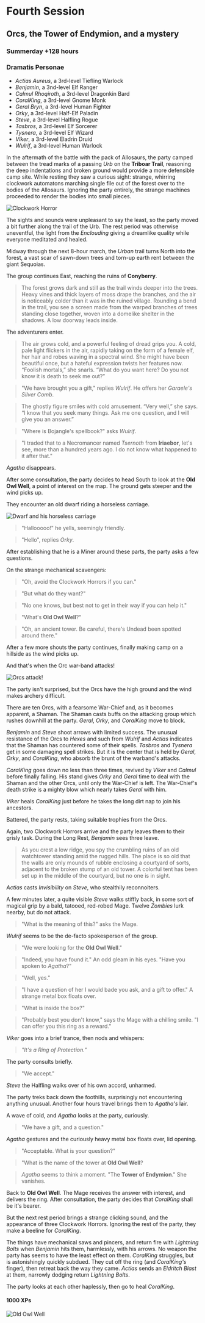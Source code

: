 # Fourth Session

## Orcs, the Tower of Endymion, and a mystery

### Summerday +128 hours

### Dramatis Personae

- *Actias Aureus*, a 3rd-level Tiefling Warlock
- *Benjamin*, a 3nd-level Elf Ranger
- *Calmul Rhoqiroth*, a 3rd-level Dragonkin Bard
- *CoralKing*, a 3rd-level Gnome Monk
- *Geral Bryn*, a 3rd-level Human Fighter
- *Orky*, a 3rd-level Half-Elf Paladin
- *Steve*, a 3rd-level Halfling Rogue
- *Tasbros*, a 3rd-level Elf Sorcerer
- *Tysnera*, a 3rd-level Elf Wizard
- *Viker*, a 3rd-level Eladrin Druid
- *Wulrif*, a 3rd-level Human Warlock

In the aftermath of the battle with the pack of Allosaurs, the party camped between the tread marks of a passing *Urb* on the **Triboar Trail**, reasoning the deep indentations
and broken ground would provide a more defensible camp site. While resting they saw a curious sight: strange, whirring clockwork automatons marching single file out of the
forest over to the bodies of the Allosaurs. Ignoring the party entirely, the strange machines proceeded to render the bodies into small pieces.

![Clockwork Horror](images/clockwork-horror.png)

The sights and sounds were unpleasant to say the least, so the party moved a bit further along the trail of the Urb. The rest period was otherwise uneventful, the light
from the *Enclouding* giving a dreamlike quality while everyone meditated and healed.

Midway through the next 8-hour march, the *Urban* trail turns North into the forest, a vast scar of sawn-down trees and torn-up earth rent between the giant Sequoias.

The group continues East, reaching the ruins of **Conyberry**.

> The forest grows dark and still as the trail winds deeper into the trees. Heavy vines and thick layers of moss drape the branches,
> and the air is noticeably colder than it was in the ruined village. Rounding a bend in the trail, you see a screen made from the warped
> branches of trees standing close together, woven into a domelike shelter in the shadows. A low doorway leads inside.

The adventurers enter.

> The air grows cold, and a powerful feeling of dread grips you. A cold, pale light flickers in the air, rapidly taking on the form of a
> female elf, her hair and robes waving in a spectral wind. She might have been beautiful once, but a hateful expression twists her features now.
> “Foolish mortals,” she snarls. “What do you want here? Do you not know it is death to seek me out?”

> "We have brought you a gift," replies *Wulrif*. He offers her *Garaele's* *Silver Comb*.

> The ghostly figure smiles with cold amusement. “Very well,” she says. “I know that you seek many things. Ask me one question, and I will give you an answer.”

> "Where is Bojangle's spellbook?" asks *Wulrif*.

> "I traded that to a Necromancer named *Tsernoth* from **Iriaebor**, let's see, more than a hundred years ago. I do not know what happened to it after that."

*Agatha* disappears.

After some consultation, the party decides to head South to look at the **Old Owl Well**, a point of interest on the map. The ground gets steeper and the wind picks up.

They encounter an old dwarf riding a horseless carriage.

![Dwarf and his horseless carriage](images/dwarf-horseless-carriage.png)

> "Hallooooo!" he yells, seemingly friendly.

> "Hello", replies *Orky*.

After establishing that he is a Miner around these parts, the party asks a few questions.

On the strange mechanical scavengers:

> "Oh, avoid the Clockwork Horrors if you can."

> "But what do they want?"

> "No one knows, but best not to get in their way if you can help it."

> "What's **Old Owl Well**?"

> "Oh, an ancient tower. Be careful, there's Undead been spotted around there."

After a few more shouts the party continues, finally making camp on a hillside as the wind picks up.

And that's when the Orc war-band attacks!

![Orcs attack!](images/orcs-attacking-downhill.png)

The party isn't surprised, but the Orcs have the high ground and the wind makes archery difficult.

There are ten Orcs, with a fearsome War-Chief and, as it becomes apparent, a Shaman. The Shaman casts buffs on the attacking group
which rushes downhill at the party. *Geral*, *Orky*, and *CoralKing* move to block.

*Benjamin* and *Steve* shoot arrows with limited success. The unusual resistance of the Orcs to
*Hexes* and such from *Wulrif* and *Actias* indicates that the Shaman has countered some of their spells. *Tasbros* and *Tysnera* get in some
damaging spell strikes. But it is the center that is held by *Geral*, *Orky*, and *CoralKing*, who absorb the brunt of the warband's attacks.

*CoralKing* goes down no less than three times, revived by *Viker* and *Calmul* before finally falling. His stand gives
*Orky* and *Geral* time to deal with the Shaman and the other Orcs, until only the War-Chief is left. The War-Chief's death strike is a mighty blow
which nearly takes *Geral* with him.

*Viker* heals *CoralKing* just before he takes the long dirt nap to join his ancestors.

Battered, the party rests, taking suitable trophies from the Orcs.

Again, two Clockwork Horrors arrive and the party leaves them to their grisly task. During the Long Rest, *Benjamin*
sees three leave.

> As you crest a low ridge, you spy the crumbling ruins of an old watchtower standing amid the rugged hills.
> The place is so old that the walls are only mounds of rubble enclosing a courtyard of sorts, adjacent to the broken stump of an old tower.
> A colorful tent has been set up in the middle of the courtyard, but no one is in sight.

*Actias* casts *Invisibility* on *Steve*, who stealthily reconnoiters.

A few minutes later, a quite visible *Steve* walks stiffly back, in some sort of magical grip by a bald, tatooed, red-robed Mage. Twelve *Zombies*
lurk nearby, but do not attack.

> "What is the meaning of this?" asks the Mage.

*Wulrif* seems to be the de-facto spokesperson of the group.

> "We were looking for the **Old Owl Well**."

> "Indeed, you have found it." An odd gleam in his eyes. "Have you spoken to *Agatha*?"

> "Well, yes."

> "I have a question of her I would bade you ask, and a gift to offer." A strange metal box floats over.

> "What is inside the box?"

> "Probably best you don't know," says the Mage with a chilling smile. "I can offer you this ring as a reward."

*Viker* goes into a brief trance, then nods and whispers:

> *"It's a Ring of Protection."*

The party consults briefly.

> "We accept."

*Steve* the Halfling walks over of his own accord, unharmed.

The party treks back down the foothills, surprisingly not encountering anything unusual. Another four hours travel brings them to *Agatha's* lair.

A wave of cold, and *Agatha* looks at the party, curiously.

> "We have a gift, and a question."

*Agatha* gestures and the curiously heavy metal box floats over, lid opening.

> "Acceptable. What is your question?"

> "What is the name of the tower at **Old Owl Well**?

> *Agatha* seems to think a moment. "The **Tower of Endymion**." She vanishes.

Back to **Old Owl Well**. The Mage receives the answer with interest, and delivers the ring.
After consultation, the party decides that *CoralKing* shall be it's bearer.

But the next rest period brings a strange clicking sound, and the appearance of three Clockwork Horrors. Ignoring the rest of the party, they make a beeline for *CoralKing*.

The things have mechanical saws and pincers, and return fire with *Lightning Bolts* when *Benjamin* hits them, harmlessly, with
his arrows. No weapon the party has seems to have the least effect on them. *CoralKing* struggles, but is astonishingly quickly subdued.
They cut off the ring (and *CoralKing's* finger), then retreat back the way they came. *Actias* sends an *Eldritch Blast* at them, narrowly dodging
return *Lightning Bolts*.

The party looks at each other haplessly, then go to heal *CoralKing*.

#### 1000 XPs

![Old Owl Well](images/old-owl-well.png)
